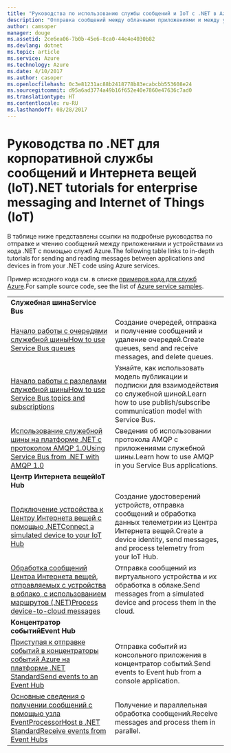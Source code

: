 ```yaml
---
title: "Руководства по использованию службы сообщений и IoT с .NET в Azure | Документация Майкрософт"
description: "Отправка сообщений между облачными приложениями и между устройствами и облаком с использованием .NET и служб Azure."
author: camsoper
manager: douge
ms.assetid: 2ce6ea06-7b0b-45e6-8ca0-44e4e4030b82
ms.devlang: dotnet
ms.topic: article
ms.service: Azure
ms.technology: Azure
ms.date: 4/10/2017
ms.author: casoper
ms.openlocfilehash: 0c3e81231ac88b2418778b83ecabcbb553608e24
ms.sourcegitcommit: d95a6ad3774a49b16f652e40e7860e47636c7ad0
ms.translationtype: HT
ms.contentlocale: ru-RU
ms.lasthandoff: 08/28/2017
---
```

# <a name="net-tutorials-for-enterprise-messaging-and-internet-of-things-iot"></a><span data-ttu-id="8e870-103">Руководства по .NET для корпоративной службы сообщений и Интернета вещей (IoT)</span><span class="sxs-lookup"><span data-stu-id="8e870-103">.NET tutorials for enterprise messaging and Internet of Things (IoT)</span></span>

<span data-ttu-id="8e870-104">В таблице ниже представлены ссылки на подробные руководства по отправке и чтению сообщений между приложениями и устройствами из кода .NET с помощью служб Azure.</span><span class="sxs-lookup"><span data-stu-id="8e870-104">The following table links to in-depth tutorials for sending and reading messages between applications and devices in from your .NET code using Azure services.</span></span>

<span data-ttu-id="8e870-105">Пример исходного кода см. в списке [примеров кода для служб Azure](https://azure.microsoft.com/resources/samples/?platform=dotnet).</span><span class="sxs-lookup"><span data-stu-id="8e870-105">For sample source code, see the list of [Azure service samples](https://azure.microsoft.com/resources/samples/?platform=dotnet).</span></span>


| | |
|---|---|
| <span data-ttu-id="8e870-106">**Служебная шина**</span><span class="sxs-lookup"><span data-stu-id="8e870-106">**Service Bus**</span></span> | |
| <span data-ttu-id="8e870-107">[Начало работы с очередями служебной шины][1]</span><span class="sxs-lookup"><span data-stu-id="8e870-107">[How to use Service Bus queues][1]</span></span> | <span data-ttu-id="8e870-108">Создание очередей, отправка и получение сообщений и удаление очередей.</span><span class="sxs-lookup"><span data-stu-id="8e870-108">Create queues, send and receive messages, and delete queues.</span></span> | 
| <span data-ttu-id="8e870-109">[Начало работы с разделами служебной шины][2]</span><span class="sxs-lookup"><span data-stu-id="8e870-109">[How to use Service Bus topics and subscriptions][2]</span></span> | <span data-ttu-id="8e870-110">Узнайте, как использовать модель публикации и подписки для взаимодействия со служебной шиной.</span><span class="sxs-lookup"><span data-stu-id="8e870-110">Learn how to use publish/subscribe communication model with Service Bus.</span></span>
| <span data-ttu-id="8e870-111">[Использование служебной шины на платформе .NET с протоколом AMQP 1.0][3]</span><span class="sxs-lookup"><span data-stu-id="8e870-111">[Using Service Bus from .NET with AMQP 1.0][3]</span></span> | <span data-ttu-id="8e870-112">Сведения об использовании протокола AMQP с приложениями служебной шины.</span><span class="sxs-lookup"><span data-stu-id="8e870-112">Learn how to use AMQP in you Service Bus applications.</span></span>
|<span data-ttu-id="8e870-113">**Центр Интернета вещей**</span><span class="sxs-lookup"><span data-stu-id="8e870-113">**IoT Hub**</span></span>|
| <span data-ttu-id="8e870-114">[Подключение устройства к Центру Интернета вещей с помощью .NET][4]</span><span class="sxs-lookup"><span data-stu-id="8e870-114">[Connect a simulated device to your IoT Hub][4]</span></span> | <span data-ttu-id="8e870-115">Создание удостоверений устройств, отправка сообщений и обработка данных телеметрии из Центра Интернета вещей.</span><span class="sxs-lookup"><span data-stu-id="8e870-115">Create a device identity, send messages, and process telemetry from your IoT Hub.</span></span> |   
| <span data-ttu-id="8e870-116">[Обработка сообщений Центра Интернета вещей, отправляемых с устройства в облако, с использованием маршрутов (.NET)][5]</span><span class="sxs-lookup"><span data-stu-id="8e870-116">[Process device-to-cloud messages][5]</span></span> | <span data-ttu-id="8e870-117">Отправка сообщений из виртуального устройства и их обработка в облаке.</span><span class="sxs-lookup"><span data-stu-id="8e870-117">Send messages from a simulated device and process them in the cloud.</span></span> |
|<span data-ttu-id="8e870-118">**Концентратор событий**</span><span class="sxs-lookup"><span data-stu-id="8e870-118">**Event Hub**</span></span>|
| <span data-ttu-id="8e870-119">[Приступая к отправке событий в концентраторы событий Azure на платформе .NET Standard][6]</span><span class="sxs-lookup"><span data-stu-id="8e870-119">[Send events to an Event Hub][6]</span></span> | <span data-ttu-id="8e870-120">Отправка событий из консольного приложения в концентратор событий.</span><span class="sxs-lookup"><span data-stu-id="8e870-120">Send events to Event hub from a console application.</span></span>
| <span data-ttu-id="8e870-121">[Основные сведения о получении сообщений с помощью узла EventProcessorHost в .NET Standard][7]</span><span class="sxs-lookup"><span data-stu-id="8e870-121">[Receive events from Event Hubs][7]</span></span> | <span data-ttu-id="8e870-122">Получение и параллельная обработка сообщений.</span><span class="sxs-lookup"><span data-stu-id="8e870-122">Receive messages and process them in parallel.</span></span>


[1]: /azure/service-bus-messaging/service-bus-dotnet-get-started-with-queues
[2]: /azure/service-bus-messaging/service-bus-dotnet-how-to-use-topics-subscriptions
[3]: /azure/service-bus-messaging/service-bus-amqp-dotnet
[4]: /azure/iot-hub/iot-hub-csharp-csharp-getstarted
[5]: /azure/iot-hub/iot-hub-csharp-csharp-process-d2c
[6]: /azure/event-hubs/event-hubs-dotnet-standard-getstarted-send
[7]: /azure/event-hubs/event-hubs-dotnet-standard-getstarted-receive-eph


